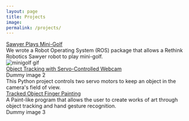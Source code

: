 ```yaml
---
layout: page
title: Projects
image:
permalink: /projects/
---
```


<!-- Mini-golf -->
<div class="project-entry">
    <a href="/minigolf/">
        <div class="project-title">
            Sawyer Plays Mini-Golf
        </div>
    </a>
    <div class="project-content">
        <div class="project-desc">
            We wrote a Robot Operating System (ROS) package that allows a Rethink Robotics Sawyer robot to play mini-golf.
        </div>
        <div class="project-img">
            <img src="/img/sawyer_minigolf.gif" alt="minigolf gif">
        </div>
    </div>
</div>

<!-- Object Tracking -->
<div class="project-entry">
    <a href="/tracking/">
        <div class="project-title">
            Object Tracking with Servo-Controlled Webcam
        </div>
    </a>
    <div class="project-content">
        <div class="project-img">
            Dummy image 2
        </div>
        <div class="project-desc">
            This Python project controls two servo motors to keep an object in the camera's field of view.
        </div>
    </div>
</div>

<!-- Finger Painting -->
<div class="project-entry">
    <a href="/painting/">
        <div class="project-title">
            Tracked Object Finger Painting
        </div>
    </a>
    <div class="project-content">
        <div class="project-desc">
            A Paint-like program that allows the user to create works of art through object tracking and hand gesture recognition.
        </div>
        <div class="project-img">
            Dummy image 3
        </div>
    </div>
</div>
